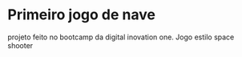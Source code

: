 # Primeiro jogo de nave
projeto feito no bootcamp da digital inovation one. Jogo estilo space shooter
